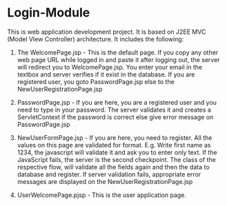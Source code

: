 # Login-Module
This is web application development project. It is based on J2EE MVC (Model VIew Controller) architecture. It includes the following:
1. The WelcomePage.jsp - This is the default page. If you copy any other web page URL while logged in and paste it after logging out, 
the server will redirect you to WelcomePage.jsp. You enter your email in the textbox and server verifies if it exist in the database.
If you are registered user, you goto PasswordPage.jsp else to the NewUserRegistrationPage.jsp

2. PasswordPage.jsp - If you are here, you are a registered user and you need to type in your password. The server validates it and
creates a ServletContext if the password is correct else give error message on PasswordPage.jsp

3. NewUserFormPage.jsp - If you are here, you need to register. All the values on this page are validated for format. E.g. Write first name
as 1234, the javascript will validate it and ask you to enter only text. If the JavaScript fails, the server is the second checkpoint. The
class of the respective flow, will validate all the fields again and then the data to database and register. If server validation fails, 
appropriate error messages are displayed on the NewUserRegistrationPage.jsp

4. UserWelcomePage.pjsp - This is the user application page.

 
